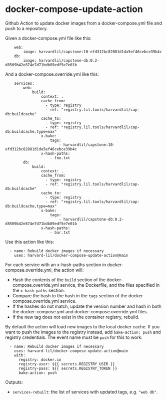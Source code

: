 # docker-compose-update-action

Github Action to update docker images from a docker-compose.yml file and push to a repository.

Given a docker-compose.yml file like this:

```
    web:
        image: harvardlil/capstone:10-efd312bc82881d1da5ef46cebce39b4c
    db:
        image: harvardlil/capstone-db:0.2-d8509b42e874e7d71bdb89edf5e7e01b
```

And a docker-compose.override.yml like this:

```
    services:
        web:
            build:
                context: .
                cache_from:
                  - type: registry
                  - ref: "registry.lil.tools/harvardlil/cap-db:buildcache"
                cache_to:
                  - type: registry
                  - ref: "registry.lil.tools/harvardlil/cap-db:buildcache,type=max"
                x-bake:
                    tags:
                        - harvardlil/capstone:10-efd312bc82881d1da5ef46cebce39b4c
                x-hash-paths:
                    - foo.txt
        db:
            build:
                context: .
                cache_from:
                  - type: registry
                  - ref: "registry.lil.tools/harvardlil/cap-db:buildcache"
                cache_to:
                  - type: registry
                  - ref: "registry.lil.tools/harvardlil/cap-db:buildcache,type=max"
                x-bake:
                    tags:
                        - harvardlil/capstone-db:0.2-d8509b42e874e7d71bdb89edf5e7e01b
                x-hash-paths:
                    - bar.txt
```

Use this action like this:

```
  - name: Rebuild docker images if necessary
    uses: harvard-lil/docker-compose-update-action@main
```

For each service with an x-hash-paths section in docker-compose.override.yml, the action will:

* Hash the contents of the `build` section of the docker-compose.override.yml service, the
  Dockerfile, and the files specified in the `x-hash-paths` section.
* Compare the hash to the hash in the `tags` section of the docker-compose.override.yml service.
* If the hashes do not match, update the version number and hash in both the docker-compose.yml
  and docker-compose.override.yml files.
* If the new tag does not exist in the container registry, rebuild.

By default the action will load new images to the local docker cache. If you want to push the
images to the registry instead, add `bake-action: push` and registry credentials. The event name
must be `push` for this to work:

```
  - name: Rebuild docker images if necessary
    uses: harvard-lil/docker-compose-update-action@main
    with:
      registry: docker.io
      registry-user: ${{ secrets.REGISTRY_USER }}
      registry-pass: ${{ secrets.REGISTRY_TOKEN }}
      bake-action: push
```

Outputs:

* `services-rebuilt`: the list of services with updated tags, e.g. `"web db"`.
